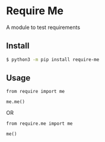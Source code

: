# Require Me

A module to test requirements

## Install
```bash
$ python3 -m pip install require-me
```

## Usage 
```python3
from require import me

me.me()
```

OR

```python3
from require.me import me

me()
```
